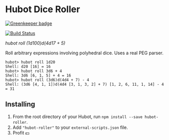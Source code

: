 # Hubot Dice Roller

[![Greenkeeper badge](https://badges.greenkeeper.io/smashwilson/hubot-roller.svg)](https://greenkeeper.io/)

[![Build Status](https://travis-ci.org/smashwilson/hubot-roll.svg?branch=master)](https://travis-ci.org/smashwilson/hubot-roll)

*hubot roll (1d100)d(4d17 + 5)*

Roll arbitrary expressions involving polyhedral dice. Uses a real PEG parser.

```
hubot> hubot roll 1d20
Shell: d20 [16] = 16
hubot> hubot roll 3d6 + 4
Shell: 3d6 [6, 1, 5] + 4 = 16
hubot> hubot roll (3d6)d(4d4 + 7) - 4
Shell: (3d6 [4, 1, 1])d(4d4 [3, 1, 3, 2] + 7) [1, 2, 6, 11, 1, 14] - 4 = 31
```

## Installing

1. From the root directory of your Hubot, run `npm install --save hubot-roller`.
2. Add `"hubot-roller"` to your `external-scripts.json` file.
3. Profit :dollar:
